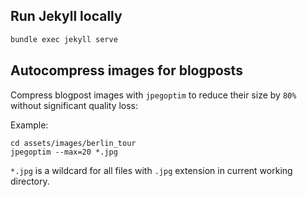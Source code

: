 ## Run Jekyll locally

```bash
bundle exec jekyll serve
```

## Autocompress images for blogposts

Compress blogpost images with `jpegoptim` to reduce their size by `80%` without significant quality loss:

Example:
```
cd assets/images/berlin_tour
jpegoptim --max=20 *.jpg
```

`*.jpg` is a wildcard for all files with `.jpg` extension in current working directory.